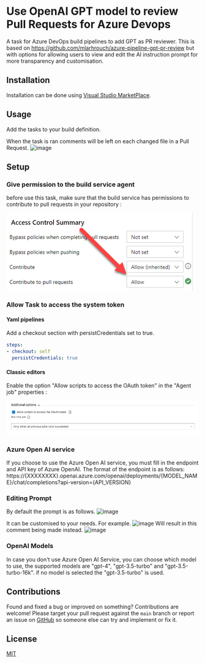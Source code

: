 # Use OpenAI GPT model to review Pull Requests for Azure Devops
A task for Azure DevOps build pipelines to add GPT as PR reviewer.
This is based on https://github.com/mlarhrouch/azure-pipeline-gpt-pr-review but with options for allowing users to view and edit the AI instruction prompt for more transparency and customisation.

## Installation

Installation can be done using [Visual Studio MarketPlace](https://marketplace.visualstudio.com/items?itemName=97Saundersj.AIPullRequestReview).

## Usage

Add the tasks to your build definition.


When the task is ran comments will be left on each changed file in a Pull Request.
![image](https://github.com/97saundersj/azure-pipeline-ai-pr-review/assets/34074715/8541bfdd-5de9-4901-9832-3960fe01b277)

## Setup

### Give permission to the build service agent

before use this task, make sure that the build service has permissions to contribute to pull requests in your repository :

![contribute_to_pr](https://github.com/97saundersj/azure-pipeline-ai-pr-review/blob/main/images/contribute_to_pr.png?raw=true)

### Allow Task to access the system token

#### Yaml pipelines 

Add a checkout section with persistCredentials set to true.

```yaml
steps:
- checkout: self
  persistCredentials: true
```

#### Classic editors 

Enable the option "Allow scripts to access the OAuth token" in the "Agent job" properties :

![allow_access_token](https://github.com/97saundersj/azure-pipeline-ai-pr-review/blob/main/images/allow_access_token.png?raw=true)

### Azure Open AI service

If you choose to use the Azure Open AI service, you must fill in the endpoint and API key of Azure OpenAI. The format of the endpoint is as follows: https://{XXXXXXXX}.openai.azure.com/openai/deployments/{MODEL_NAME}/chat/completions?api-version={API_VERSION}

### Editing Prompt

By default the prompt is as follows.
![image](https://github.com/97saundersj/azure-pipeline-ai-pr-review/assets/34074715/5d70b71d-5394-4b1f-a2b7-43aad66f0aea)

It can be customised to your needs.
For example.
![image](https://github.com/97saundersj/azure-pipeline-ai-pr-review/assets/34074715/a6737110-2b0b-4b50-a6a9-9820c0875068)
Will result in this comment being made instead.
![image](https://github.com/97saundersj/azure-pipeline-ai-pr-review/assets/34074715/d7241613-2e4c-4c94-99ac-242ab1cc334c)

### OpenAI Models

In case you don't use Azure Open AI Service, you can choose which model to use, the supported models are "gpt-4", "gpt-3.5-turbo" and "gpt-3.5-turbo-16k". if no model is selected the "gpt-3.5-turbo" is used.

## Contributions

Found and fixed a bug or improved on something? Contributions are welcome! Please target your pull request against the `main` branch or report an issue on [GitHub](https://github.com/97saundersj/azure-pipeline-ai-pr-review/issues) so someone else can try and implement or fix it.

## License

[MIT](https://raw.githubusercontent.com/97saundersj/azure-pipeline-ai-pr-review/main/LICENSE)
